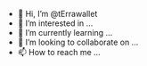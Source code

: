 - 👋 Hi, I’m @tErrawallet
- 👀 I’m interested in ...
- 🌱 I’m currently learning ...
- 💞️ I’m looking to collaborate on ...
- 📫 How to reach me ...

<!---
tErrawallet/tErrawallet is a ✨ special ✨ repository because its `README.md` (this file) appears on your GitHub profile.
You can click the Preview link to take a look at your changes.
--->
